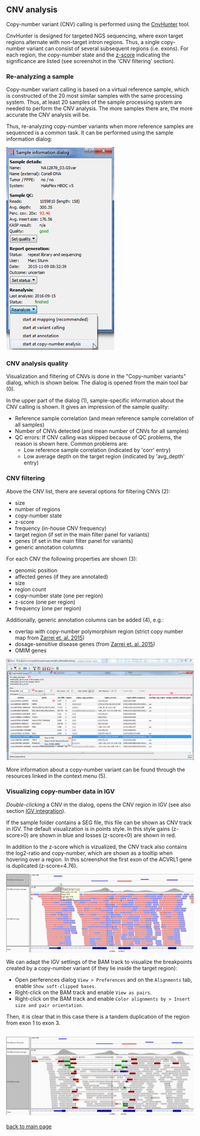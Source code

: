 ## CNV analysis

Copy-number variant (CNV) calling is performed using the [CnvHunter](https://github.com/imgag/ngs-bits/) tool.

CnvHunter is designed for targeted NGS sequencing, where exon target regions alternate with non-target intron regions. Thus, a single copy-number variant can consist of several subsequent regions (i.e. exons). For each region, the copy-number state and the [z-score](https://en.wikipedia.org/wiki/Standard_score) indicating the significance are listed (see screenshot in the 'CNV filtering' section).

### Re-analyzing a sample

Copy-number variant calling is based on a virtual reference sample, which is constructed of the 20 most similar samples with the same processing system. Thus, at least 20 samples of the sample processing system are needed to perform the CNV analysis. The more samples there are, the more accurate the CNV analysis will be.

Thus, re-analyzing copy-number variants when more reference samples are sequenced is a common task. It can be performed using the sample information dialog:

![alt text](cnv_reanalyze.png)

### CNV analysis quality

Visualization and filtering of CNVs is done in the "Copy-number variants" dialog, which is shown below.
The dialog is opened from the main tool bar (0). 

In the upper part of the dialog (1), sample-specific information about the CNV calling is shown. It gives an impression  of the sample quality:

* Reference sample correlation (and mean reference sample correlation of all samples)
* Number of CNVs detected (and mean number of CNVs for all samples)
* QC errors: If CNV calling was skipped because of QC problems, the reason is shown here. Common problems are:
	* Low reference sample correlation (indicated by 'corr' entry)
	* Low average depth on the target region (indicated by 'avg_depth' entry)

### CNV filtering

Above the CNV list, there are several options for filtering CNVs (2):

* size
* number of regions
* copy-number state
* z-score
* frequency (in-house CNV frequency) 
* target region (if set in the main filter panel for variants)
* genes (if set in the main filter panel for variants)
* generic annotation columns

For each CNV the following properties are shown (3):

* genomic position
* affected genes (if they are annotated)
* size
* region count
* copy-number state (one per region)
* z-score (one per region)
* frequency (one per region)

Additionally, generic annotation columns can be added (4), e.g.:

* overlap with copy-number polymorphism region (strict copy number map from [Zarrei et. al. 2015](http://www.nature.com/nrg/journal/v16/n3/abs/nrg3871.html))
* dosage-sensitive disease genes (from [Zarrei et. al. 2015](http://www.nature.com/nrg/journal/v16/n3/abs/nrg3871.html))
* OMIM genes

![alt text](cnv_filtering.png)

More information about a copy-number variant can be found through the resources linked in the context menu (5). 


### Visualizing copy-number data in IGV

*Double-clicking* a CNV in the dialog, opens the CNV region in IGV (see also section [IGV integration](igv_integration.md)).

If the sample folder contains a SEG file, this file can be shown as CNV track in IGV. The default visualization is in points style. In this style gains (z-score>0) are shown in blue and losses (z-score<0) are shown in red.

In addition to the z-score which is vizualized, the CNV track also contains the log2-ratio and copy-number, which are shown as a tooltip when hovering over a region. In this screenshot the first exon of the ACVRL1 gene is duplicated (z-score=4.76).


![alt text](cnv_visualization.png)

We can adapt the IGV settings of the BAM track to visualize the breakpoints created by a copy-number variant (if they lie inside the target region):

* Open perferences dialog `View > Preferences` and on the `Alignments` tab, enable `Show soft-clipped bases`.
* Right-click on the BAM track and enable `View as pairs`.
* Right-click on the BAM track and enable `Color alignments by > Insert size and pair orientation`. 

Then, it is clear that in this case there is a tandem duplication of the region from exon 1 to exon 3.

![alt text](cnv_visualization2.png)
--

[back to main page](index.md)



















